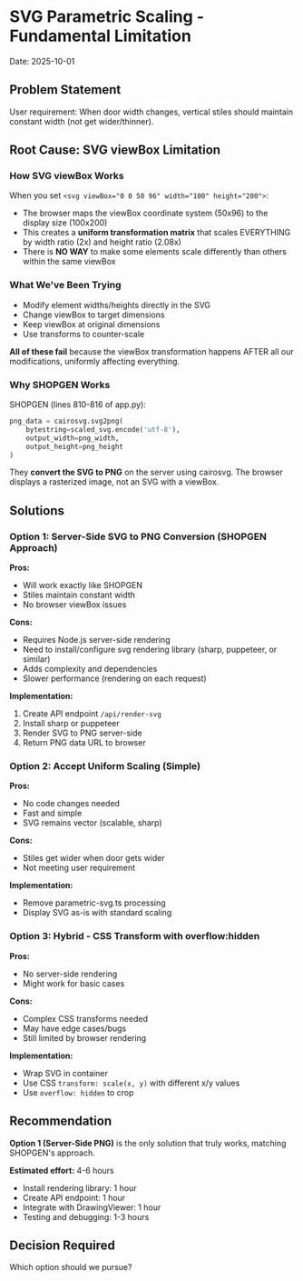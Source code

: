# SVG Parametric Scaling - Fundamental Limitation

Date: 2025-10-01

## Problem Statement
User requirement: When door width changes, vertical stiles should maintain constant width (not get wider/thinner).

## Root Cause: SVG viewBox Limitation

### How SVG viewBox Works
When you set `<svg viewBox="0 0 50 96" width="100" height="200">`:
- The browser maps the viewBox coordinate system (50x96) to the display size (100x200)
- This creates a **uniform transformation matrix** that scales EVERYTHING by width ratio (2x) and height ratio (2.08x)
- There is **NO WAY** to make some elements scale differently than others within the same viewBox

### What We've Been Trying
- Modify element widths/heights directly in the SVG
- Change viewBox to target dimensions
- Keep viewBox at original dimensions
- Use transforms to counter-scale

**All of these fail** because the viewBox transformation happens AFTER all our modifications, uniformly affecting everything.

### Why SHOPGEN Works
SHOPGEN (lines 810-816 of app.py):
```python
png_data = cairosvg.svg2png(
    bytestring=scaled_svg.encode('utf-8'),
    output_width=png_width,
    output_height=png_height
)
```

They **convert the SVG to PNG** on the server using cairosvg. The browser displays a rasterized image, not an SVG with a viewBox.

## Solutions

### Option 1: Server-Side SVG to PNG Conversion (SHOPGEN Approach)
**Pros:**
- Will work exactly like SHOPGEN
- Stiles maintain constant width
- No browser viewBox issues

**Cons:**
- Requires Node.js server-side rendering
- Need to install/configure svg rendering library (sharp, puppeteer, or similar)
- Adds complexity and dependencies
- Slower performance (rendering on each request)

**Implementation:**
1. Create API endpoint `/api/render-svg`
2. Install sharp or puppeteer
3. Render SVG to PNG server-side
4. Return PNG data URL to browser

### Option 2: Accept Uniform Scaling (Simple)
**Pros:**
- No code changes needed
- Fast and simple
- SVG remains vector (scalable, sharp)

**Cons:**
- Stiles get wider when door gets wider
- Not meeting user requirement

**Implementation:**
- Remove parametric-svg.ts processing
- Display SVG as-is with standard scaling

### Option 3: Hybrid - CSS Transform with overflow:hidden
**Pros:**
- No server-side rendering
- Might work for basic cases

**Cons:**
- Complex CSS transforms needed
- May have edge cases/bugs
- Still limited by browser rendering

**Implementation:**
- Wrap SVG in container
- Use CSS `transform: scale(x, y)` with different x/y values
- Use `overflow: hidden` to crop

## Recommendation

**Option 1 (Server-Side PNG)** is the only solution that truly works, matching SHOPGEN's approach.

**Estimated effort:** 4-6 hours
- Install rendering library: 1 hour
- Create API endpoint: 1 hour
- Integrate with DrawingViewer: 1 hour
- Testing and debugging: 1-3 hours

## Decision Required

Which option should we pursue?
